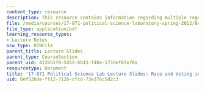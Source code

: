 ```yaml
---
content_type: resource
description: This resource contains information regarding multiple regression.
file: /media/courses/17-871-political-science-laboratory-spring-2012/8ef52bdeff127126cfcd73e376c5d2c3_MIT17_871S12_racndvotg_flo.pdf
file_type: application/pdf
learning_resource_types:
- Lecture Notes
ocw_type: OCWFile
parent_title: Lecture Slides
parent_type: CourseSection
parent_uid: 412b51f8-5d52-6b43-f48e-173def87e70a
resourcetype: Document
title: '17.871 Political Science Lab Lecture Slides: Race and Voting in Florida'
uid: 8ef52bde-ff12-7126-cfcd-73e376c5d2c3
---
```

